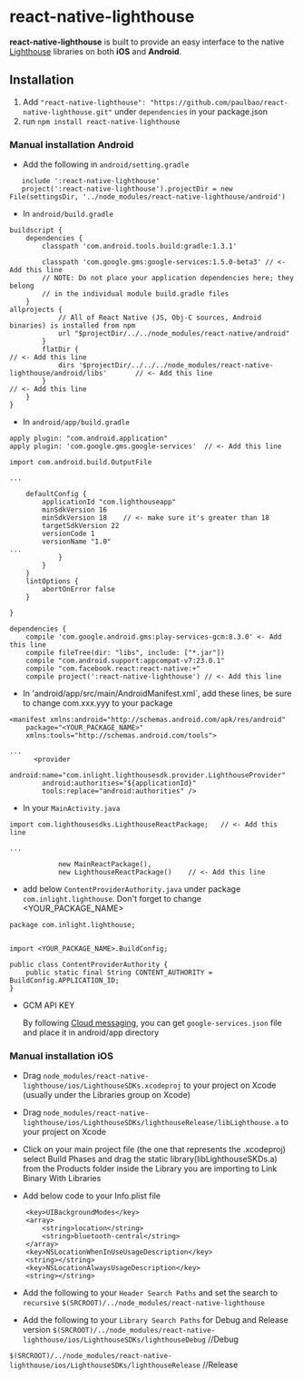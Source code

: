 # react-native-lighthouse
**react-native-lighthouse** is built to provide an easy interface to the native [Lighthouse](http://lighthouse.io) libraries on both **iOS** and **Android**.

## Installation

1. Add `"react-native-lighthouse": "https://github.com/paulbao/react-native-lighthouse.git"` under `dependencies` in your package.json
2. run `npm install react-native-lighthouse`

### Manual installation Android

* Add the following in `android/setting.gradle`

```
   include ':react-native-lighthouse'
   project(':react-native-lighthouse').projectDir = new File(settingsDir, '../node_modules/react-native-lighthouse/android')
   ```
* In `android/build.gradle`

```
buildscript {
    dependencies {
        classpath 'com.android.tools.build:gradle:1.3.1'

        classpath 'com.google.gms:google-services:1.5.0-beta3' // <- Add this line
        // NOTE: Do not place your application dependencies here; they belong
        // in the individual module build.gradle files
    }
allprojects {
            // All of React Native (JS, Obj-C sources, Android binaries) is installed from npm
            url "$projectDir/../../node_modules/react-native/android"
        }
        flatDir {                                                                               // <- Add this line
            dirs '$projectDir/../../../node_modules/react-native-lighthouse/android/libs'       // <- Add this line
        }                                                                                       // <- Add this line
    }
}
```

* In `android/app/build.gradle`
```
apply plugin: "com.android.application"
apply plugin: 'com.google.gms.google-services'  // <- Add this line

import com.android.build.OutputFile

...

    defaultConfig {
        applicationId "com.lighthouseapp"
        minSdkVersion 16
        minSdkVersion 18    // <- make sure it's greater than 18
        targetSdkVersion 22
        versionCode 1
        versionName "1.0"
...
            }
        }
    }
    lintOptions {
        abortOnError false
    }

}

dependencies {
    compile 'com.google.android.gms:play-services-gcm:8.3.0' <- Add this line
    compile fileTree(dir: "libs", include: ["*.jar"])
    compile "com.android.support:appcompat-v7:23.0.1"
    compile "com.facebook.react:react-native:+"  
    compile project(':react-native-lighthouse') // <- Add this line
```

* In 'android/app/src/main/AndroidManifest.xml`, add these lines, be sure to change com.xxx.yyy to your package

```
<manifest xmlns:android="http://schemas.android.com/apk/res/android"
    package="<YOUR_PACKAGE_NAME>"
    xmlns:tools="http://schemas.android.com/tools">

...
      <provider
        android:name="com.inlight.lighthousesdk.provider.LighthouseProvider"
        android:authorities="${applicationId}"
        tools:replace="android:authorities" />
```

* In your `MainActivity.java`
```
import com.lighthousesdks.LighthouseReactPackage;   // <- Add this line

...

            new MainReactPackage(),
            new LighthouseReactPackage()    // <- Add this line
```

* add below `ContentProviderAuthority.java` under package `com.inlight.lighthouse`. Don't forget to change <YOUR_PACKAGE_NAME>

```
package com.inlight.lighthouse;


import <YOUR_PACKAGE_NAME>.BuildConfig;

public class ContentProviderAuthority {
    public static final String CONTENT_AUTHORITY = BuildConfig.APPLICATION_ID;
}

```
* GCM API KEY

   By following [Cloud messaging](https://developers.google.com/cloud-messaging/android/client), you can get `google-services.json` file and place it in android/app directory
   
### Manual installation iOS

* Drag `node_modules/react-native-lighthouse/ios/LighthouseSDKs.xcodeproj` to your project on Xcode (usually under the Libraries group on Xcode)

* Drag `node_modules/react-native-lighthouse/ios/LighthouseSDKs/lighthouseRelease/libLighthouse.a` to your project on Xcode

* Click on your main project file (the one that represents the .xcodeproj) select Build Phases and drag the static library(libLighthouseSKDs.a) from the Products folder inside the Library you are importing to Link Binary With Libraries

* Add below code to your Info.plist file

```
	<key>UIBackgroundModes</key>
	<array>
		<string>location</string>
		<string>bluetooth-central</string>
	</array>
	<key>NSLocationWhenInUseUsageDescription</key>
	<string></string>
	<key>NSLocationAlwaysUsageDescription</key>
	<string></string>
```

* Add the following to your `Header Search Paths` and set the search to `recursive`
    `$(SRCROOT)/../node_modules/react-native-lighthouse`

* Add the following to your `Library Search Paths` for Debug and Release version
`$(SRCROOT)/../node_modules/react-native-lighthouse/ios/LighthouseSDKs/lighthouseDebug`     //Debug

`$(SRCROOT)/../node_modules/react-native-lighthouse/ios/LighthouseSDKs/lighthouseRelease`   //Release
